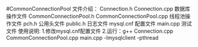 #CommonConnectionPool
文件介绍：
	Connection.h Connection.cpp 数据库操作文件
	CommonConnectionPool.h CommonConnectionPool.cpp 线程池操作文件
	pch.h 公用头文件
	public.h 日志文件
	mysql.cnf 配置文件
	main.cpp 测试文件
使用说明:
	1.修改mysql.cnf配置文件
	2.运行：g++ Connection.cpp CommonConnectionPool.cpp main.cpp -lmysqlclient -pthread
